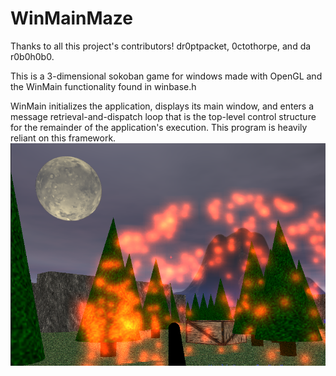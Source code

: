 # WinMainMaze  

Thanks to all this project's contributors! dr0ptpacket, 0ctothorpe, and da r0b0h0b0.

This is a 3-dimensional sokoban game for windows made with OpenGL and the WinMain functionality found in winbase.h  

WinMain initializes the application, displays its main window, and enters a message retrieval-and-dispatch loop that is the top-level control structure for the remainder of the application's execution. This program is heavily reliant on this framework.  
![screenshot of demo](https://github.com/thermionik/WinMainMaze/blob/main/screenshot.png)

